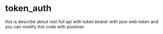 # token_auth
this is describe about rest full api with token bearer with json web token and you can modify this code with postman
